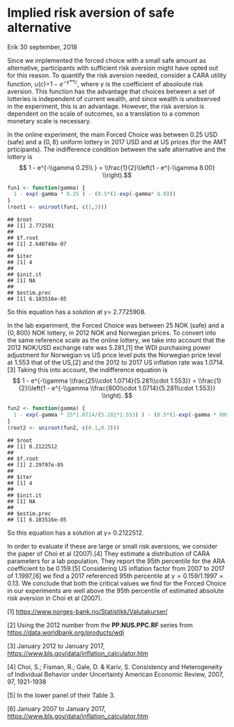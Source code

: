 Implied risk aversion of safe alternative
================
Erik
30 september, 2018

Since we implemented the forced choice with a small safe amount as alternative, participants with sufficient risk aversion might have opted out for this reason. To quantify the risk aversion needed, consider a CARA utility function,
*u*(*c*)=1 − *e*<sup>−*γ**c*</sup>,
 where *γ* is the coefficient of absoloute risk aversion. This function has the advantage that choices between a set of lotteries is independent of current wealth, and since wealth is unobserved in the experiment, this is an advantage. However, the risk aversion is dependent on the scale of outcomes, so a translation to a common monetary scale is necessary.

In the online experiment, the main Forced Choice was between 0.25 USD (safe) and a {0, 8} uniform lottery in 2017 USD and at US prices (for the AMT prticipants). The indifference condition between the safe alternative and the lottery is
$$ 1 - e^{-\\gamma 0.25\\ } = \\frac{1}{2}\\left(1 - e^{-\\gamma 8.00} \\right).$$

``` r
fun1 <- function(gamma) {
  1 - exp(-gamma * 0.25 ) - (0.5*(1-exp(-gamma* 8.0)))
}
(root1 <- uniroot(fun1, c(1,3)))
```

    ## $root
    ## [1] 2.772591
    ## 
    ## $f.root
    ## [1] 2.640748e-07
    ## 
    ## $iter
    ## [1] 4
    ## 
    ## $init.it
    ## [1] NA
    ## 
    ## $estim.prec
    ## [1] 6.103516e-05

So this equation has a solution at *γ*= 2.7725908.

In the lab experiment, the Forced Choice was between 25 NOK (safe) and a {0, 800} NOK lottery, in 2012 NOK and Norwegian prices. To convert into the same reference scale as the online lottery, we take into account that the 2012 NOK/USD exchange rate was 5.281,[1] the WDI purchasing power adjustment for Norwegian vs US price level puts the Norwegian price level at 1.553 that of the US,[2] and the 2012 to 2017 US inflation rate was 1.0714.[3] Taking this into account, the indifference equation is
$$ 1 - e^{-\\gamma \\frac{25\\cdot 1.0714}{5.281\\cdot 1.553}} =
\\frac{1}{2}\\left(1 - e^{-\\gamma \\frac{800\\cdot 1.0714}{5.281\\cdot
      1.553}} \\right).
$$

``` r
fun2 <- function(gamma) {
  1 - exp(-gamma * 25*1.0714/(5.281*1.553) ) - (0.5*(1-exp(-gamma * 800*1.0714/(5.281*1.553))))
}
(root2 <- uniroot(fun2, c(0.1,0.3)))
```

    ## $root
    ## [1] 0.2122512
    ## 
    ## $f.root
    ## [1] 2.29797e-05
    ## 
    ## $iter
    ## [1] 4
    ## 
    ## $init.it
    ## [1] NA
    ## 
    ## $estim.prec
    ## [1] 6.103516e-05

So this equation has a solution at *γ*= 0.2122512.

In order to evaluate if these are large or small risk aversions, we consider the paper of Choi et al (2007).[4] They estimate a distribution of CARA parameters for a lab population. They report the 95th percentile for the ARA coefficient to be 0.159.[5] Considering US inflation factor from 2007 to 2017 of 1.1997,[6] we find a 2017 referenced 95th percentile at *γ* = 0.159/1.1997 = 0.13. We conclude that both the critical values we find for the Forced Choice in our experiments are well above the 95th percentile of estimated absolute risk aversion in Choi et al (2007).

[1] <https://www.norges-bank.no/Statistikk/Valutakurser/>

[2] Using the 2012 number from the **PP.NUS.PPC.RF** series from <https://data.worldbank.org/products/wdi>

[3] January 2012 to January 2017, <https://www.bls.gov/data/inflation_calculator.htm>

[4] Choi, S.; Fisman, R.; Gale, D. & Kariv, S. Consistency and Heterogeneity of Individual Behavior under Uncertainty American Economic Review, 2007, 97, 1921-1938

[5] In the lower panel of their Table 3.

[6] January 2007 to January 2017, <https://www.bls.gov/data/inflation_calculator.htm>
